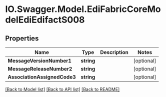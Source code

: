 # IO.Swagger.Model.EdiFabricCoreModelEdiEdifactS008
## Properties

Name | Type | Description | Notes
------------ | ------------- | ------------- | -------------
**MessageVersionNumber1** | **string** |  | [optional] 
**MessageReleaseNumber2** | **string** |  | [optional] 
**AssociationAssignedCode3** | **string** |  | [optional] 

[[Back to Model list]](../README.md#documentation-for-models) [[Back to API list]](../README.md#documentation-for-api-endpoints) [[Back to README]](../README.md)

